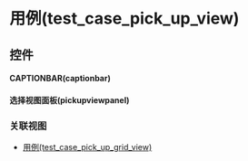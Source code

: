 # 用例(test_case_pick_up_view)  <!-- {docsify-ignore-all} -->



## 控件
#### CAPTIONBAR(captionbar)
#### 选择视图面板(pickupviewpanel)


### 关联视图
  * [用例(test_case_pick_up_grid_view)](app/view/test_case_pick_up_grid_view)

<script>
 const { createApp } = Vue
  createApp({
    data() {
      return {

      }
    }
  }).use(ElementPlus).mount('#app')
</script>